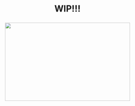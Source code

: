 # <p align="center">WIP!!!</p>

<p align="center">
  <img width="400" height="250" src="https://i.pinimg.com/736x/1a/a9/4a/1aa94ac16c7b62760d795befc09273d9.jpg">
</p>
